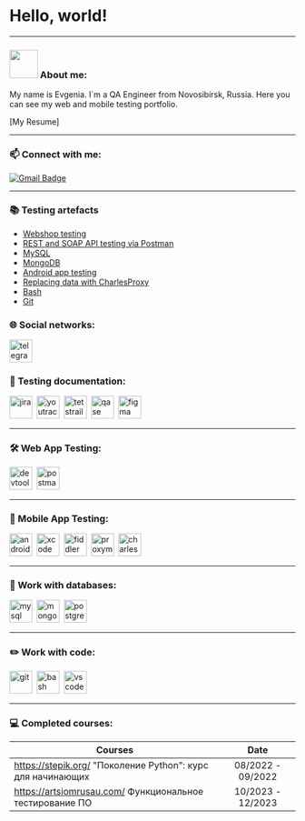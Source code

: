 # Hello, world!

---

### <img src="https://media.giphy.com/media/VgCDAzcKvsR6OM0uWg/giphy.gif" width="50"> About me:

My name is Evgenia. I`m a QA Engineer from Novosibirsk, Russia. Here you can see my web and mobile testing portfolio.

  [My Resume]

---

### 📫 Connect with me:

[![Gmail Badge](https://img.shields.io/badge/-Gmail-red?style=flat&logo=Gmail&logoColor=white)](mailto:evgeniabuksha@gmail.com)

---

### 📚 Testing artefacts

<p> 
 <ul>
<li>  <a href="https://github.com/buksha-evgenia/web_testing">Webshop testing</a>  </li>
<li>  <a href="https://github.com/buksha-evgenia/api-testing"> REST and SOAP API testing via Postman </a>   </li>
<li> <a href="https://github.com/buksha-evgenia/SQL">MySQL</a>   </li>
<li>  <a href="https://github.com/buksha-evgenia/MongoDB">MongoDB</a>  </li>
<li>  <a href="https://github.com/buksha-evgenia/mobile_testing"> Android app testing</a>   </li>
<li> <a href="https://github.com/buksha-evgenia/Charles-Proxy">Replacing data with CharlesProxy</a>  </li>
<li> <a href="https://github.com/buksha-evgenia/bash"> Bash </a>  </li>
<li> <a href="https://github.com/buksha-evgenia/git"> Git </a> </li>
</ul>
</p>

### 🌐 Social networks:

 <div id="badges">
    <a href="https://t.me/zhenya1326" target="_blank">
      <img src="https://cdn-icons-png.flaticon.com/512/2111/2111646.png" width="40" height="40" alt="telegram" />
    </a>
  </div>

### 📁 Testing documentation:

<div>
  <img src="https://cdn.jsdelivr.net/gh/devicons/devicon/icons/jira/jira-original.svg" title="jira" alt="jira" width="40" height="40"/>&nbsp
  <img src="https://upload.wikimedia.org/wikipedia/commons/thumb/8/8d/YouTrack_Icon.svg/1024px-YouTrack_Icon.svg.png?20200803082248" title="youtrack" alt="youtrack" width="40" height="40"/>&nbsp
  <img src="https://codahosted.io/packs/21236/unversioned/assets/LOGO/ba1091c59bab89cd2fd0f289622731fe16113d7b00905abe64759c313a4b73b76c1b0426076ed76cb74752234c734131df46992d5b8b48fc13e264240e4f7119f736cfeb64df36ded54b5cbf6198b9cadedf18dd0cac5c7dbcd16e6336c29363cd1292ba" title="testrail" alt="tetstrail" width="40" height="40"/>&nbsp
  <img src="https://luna1.co/eb0187.png" title="qase" alt="qase" width="40" height="40"/>&nbsp
  <img src="https://cdn.jsdelivr.net/gh/devicons/devicon/icons/figma/figma-original.svg" title="figma" alt="figma" width="40" height="40"/>&nbsp
</div>

---

### 🛠 Web App Testing:

<div>
  <img src="https://d33wubrfki0l68.cloudfront.net/38b5c953a4667366685d55db55d057c86db1fc54/a0fdc/static/acae6b24d940347661ca901ea07f47c1/chrome-dev-logo-icon.png" title="devtools" alt="devtools" width="40" height="40"/>&nbsp
  <img src="https://seeklogo.com/images/P/postman-logo-0087CA0D15-seeklogo.com.png" title="postman" alt="postman" width="40" height="40"/>&nbsp
</div>

---

### 📱 Mobile App Testing:

<div>
  <img src="https://cdn.jsdelivr.net/gh/devicons/devicon/icons/androidstudio/androidstudio-original.svg" title="android-studio" alt="android-studio" width="40" height="40"/>&nbsp
  <img src="https://cdn.jsdelivr.net/gh/devicons/devicon/icons/xcode/xcode-original.svg" title="xcode" alt="xcode" width="40" height="40"/>&nbsp
  <img src="https://www.megaleechers.com/storage/Fiddler-Everywhere-Icon.png" title="fiddler" alt="fiddler" width="40" height="40"/>&nbsp
  <img src="https://is5-ssl.mzstatic.com/image/thumb/Purple115/v4/30/81/5d/30815dd6-1b91-f251-d5db-b1e50e38cf7d/source/200x200bb.jpg" title="proxyman" alt="proxyman" width="40" height="40"/>&nbsp
  <img src="https://encrypted-tbn0.gstatic.com/images?q=tbn:ANd9GcQTYyl_o6IBVDtKXEVaYDzR1TarX6tfZ4bExoVDeM_t3RTJpFZBKQCVx5R4UnisU-WcwYM&usqp=CAU" title="charles proxy" alt="charles proxy" width="40" height="40"/>&nbsp
</div>


---

### 💾 Work with databases:

<div>
  <img src="https://cdn.jsdelivr.net/gh/devicons/devicon/icons/mysql/mysql-original.svg" title="mysql" alt="mysql" width="40" height="40"/>&nbsp
  <img src="https://cdn.jsdelivr.net/gh/devicons/devicon/icons/mongodb/mongodb-original.svg" title="mongodb" alt="mongodb" width="40" height="40"/>&nbsp
  <img src="https://cdn.icon-icons.com/icons2/2415/PNG/512/postgresql_plain_wordmark_logo_icon_146390.png" title="postgresql" alt="postgresql" width="40" height="40"/>&nbsp
</div>

---

### ✏️ Work with code:

<div>
  <img src="https://cdn.jsdelivr.net/gh/devicons/devicon/icons/git/git-original.svg" title="git" alt="git" width="40" height="40"/>&nbsp
  <img src="https://upload.wikimedia.org/wikipedia/commons/thumb/4/4b/Bash_Logo_Colored.svg/1024px-Bash_Logo_Colored.svg.png?20180723054350" title="bash" alt="bash" width="40" height="40"/>&nbsp
  <img src="https://cdn.jsdelivr.net/gh/devicons/devicon/icons/vscode/vscode-original.svg" title="vscode" alt="vscode" width="40" height="40"/>&nbsp
  
</div>

---

### 💻 Completed courses:

|                                  Courses                        |   Date            |
| ----------------------------------------------------------------| :---------------: |
| https://stepik.org/ "Поколение Python": курс для начинающих     | 08/2022 - 09/2022 |
| https://artsiomrusau.com/ Функциональное тестирование ПО        | 10/2023 - 12/2023 |
